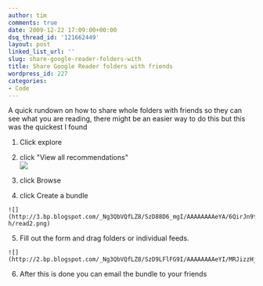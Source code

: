 ```yaml
---
author: tim
comments: true
date: 2009-12-22 17:09:00+00:00
dsq_thread_id: '121662449'
layout: post
linked_list_url: ''
slug: share-google-reader-folders-with
title: Share Google Reader folders with friends
wordpress_id: 227
categories:
- Code
---
```


A quick rundown on how to share whole folders with friends so they can see
what you are reading, there might be an easier way to do this but this was the
quickest I found  

  1. Click explore
  2. click "View all recommendations"  
  	![](http://1.bp.blogspot.com/_Ng3QbVQfLZ8/SzD8khAOeNI/AAAAAAAAeX4/RBFGgN8O-B8/s1600-h/read1.png)

  3. click Browse
  4. click Create a bundle  
  
  
  

	![](http://3.bp.blogspot.com/_Ng3QbVQfLZ8/SzD88D6_mgI/AAAAAAAAeYA/6QirJn9t9fc/s1600-h/read2.png)  

  
  

  5. Fill out the form and drag folders or individual feeds.  
  
  

	![](http://2.bp.blogspot.com/_Ng3QbVQfLZ8/SzD9LFlFG9I/AAAAAAAAeYI/MRJizzHj1Sc/s640/read3.png)  

  
  

  6. After this is done you can email the bundle to your friends  
